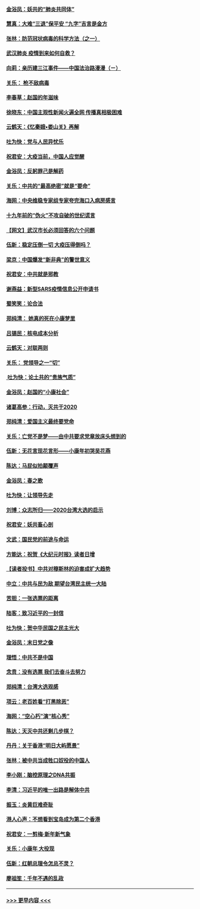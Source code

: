 #### [金浴凤：妖共的“肺炎共同体”](../pages/nsc993/n11829448.md?t=01292333) 
#### [慧真：大难“三退”保平安 “九字”吉言是金方](../pages/nsc993/n11829501.md?t=01292333) 
#### [张林：防范冠状病毒的科学方法（之一）](../pages/nsc993/n11828618.md?t=01292333) 
#### [武汉肺炎 疫情到来如何自救？](../pages/nsc993/n11827632.md?t=01292333) 
#### [向莉：亲历建三江事件——中国法治路漫漫（ㄧ）](../pages/nsc993/n11827190.md?t=01292333) 
#### [关乐： 枪不敌病毒](../pages/nsc993/n11826746.md?t=01292333) 
#### [李春草：赵国的年滋味](../pages/nsc993/n11826321.md?t=01292333) 
#### [徐晓东：中国主观性新闻火遍全网 传播真相极困难](../pages/nsc993/n11826508.md?t=01292333) 
#### [云鹤天：《忆秦娥▪娄山关》再解](../pages/nsc993/n11824682.md?t=01292333) 
#### [吐为快：党与人民异忧乐](../pages/nsc993/n11824660.md?t=01292333) 
#### [祝君安：大疫当前，中国人应觉醒](../pages/nsc993/n11821946.md?t=01292333) 
#### [金浴凤：反躬罪己是解药](../pages/nsc993/n11820280.md?t=01292333) 
#### [关乐：中共的“最高绝密”就是“要命”](../pages/nsc993/n11816946.md?t=01292333) 
#### [海网：中央维稳专家组专家夸完海口入病房感言](../pages/nsc993/n11815138.md?t=01292333) 
#### [十九年前的“伪火”不攻自破的世纪谎言](../pages/nsc993/n11813238.md?t=01292333) 
#### [【网文】武汉市长必须回答的六个问题](../pages/nsc993/n11813848.md?t=01292333) 
#### [伍新：稳定压倒一切 大疫压得倒吗？](../pages/nsc993/n11812634.md?t=01292333) 
#### [梁京：中国爆发“新非典”的警世意义](../pages/nsc993/n11812554.md?t=01292333) 
#### [祝君安：中共就是邪教](../pages/nsc993/n11812431.md?t=01292333) 
#### [谢燕益：新型SARS疫情信息公开申请书](../pages/nsc993/n11808840.md?t=01292333) 
#### [蜀笑笑：论合法](../pages/nsc993/n11808064.md?t=01292333) 
#### [郑纯清： 她真的死在小康梦里](../pages/nsc993/n11806623.md?t=01292333) 
#### [吕锡民：核电成本分析](../pages/nsc993/n11806284.md?t=01292333) 
#### [云鹤天：对联两则](../pages/nsc993/n11805957.md?t=01292333) 
#### [关乐： 党领导之一“切”](../pages/nsc993/n11804505.md?t=01292333) 
#### [ 吐为快：论土共的“贵族气质”](../pages/nsc993/n11804490.md?t=01292333) 
#### [金浴凤：赵国的“小康社会”](../pages/nsc993/n11804452.md?t=01292333) 
#### [诸葛高参：行动，灭共于2020](../pages/nsc993/n11804120.md?t=01292333) 
#### [郑纯清：爱国主义最终要党命](../pages/nsc993/n11802197.md?t=01292333) 
#### [关乐：亡党不是梦——由中共要求党章放床头想到的](../pages/nsc993/n11802156.md?t=01292333) 
#### [伍新：无花言现花言形——小康年初哭吴花燕](../pages/nsc993/n11800044.md?t=01292333) 
#### [陈达：马屁似拍颠覆声](../pages/nsc993/n11800010.md?t=01292333) 
#### [金浴凤：春之歌](../pages/nsc993/n11797687.md?t=01292333) 
#### [吐为快：让领导先走](../pages/nsc993/n11797512.md?t=01292333) 
#### [刘博：众志所归——2020台湾大选的启示](../pages/nsc993/n11796878.md?t=01292333) 
#### [祝君安：妖共畜心剖](../pages/nsc993/n11794273.md?t=01292333) 
#### [文武：国民党的前途与命运](../pages/nsc993/n11794198.md?t=01292333) 
#### [方能达：祝贺《大纪元时报》读者日增](../pages/nsc993/n11793807.md?t=01292333) 
#### [【读者投书】中共对穆斯林的迫害成扩大趋势](../pages/nsc993/n11791371.md?t=01292333) 
#### [中立：中共与民为敌 期望台湾民主统一大陆](../pages/nsc993/n11790392.md?t=01292333) 
#### [苦胆：一张选票的距离](../pages/nsc993/n11788914.md?t=01292333) 
#### [陆客：致习近平的一封信](../pages/nsc993/n11788867.md?t=01292333) 
#### [吐为快：贺中华民国之民主光大](../pages/nsc993/n11788618.md?t=01292333) 
#### [金浴凤：末日党之像](../pages/nsc993/n11787475.md?t=01292333) 
#### [理悟：中共不是中国](../pages/nsc993/n11787463.md?t=01292333) 
#### [念贲：没有选票  我们去奋斗去努力](../pages/nsc993/n11787398.md?t=01292333) 
#### [郑纯清：台湾大选观感](../pages/nsc993/n11786210.md?t=01292333) 
#### [项云：老百姓看“打黑除恶”](../pages/nsc993/n11785398.md?t=01292333) 
#### [海网：“空心朽”演“核心秀”](../pages/nsc993/n11783874.md?t=01292333) 
#### [陈达：天灭中共还剩几步棋？](../pages/nsc993/n11783719.md?t=01292333) 
#### [丹丹：关于香港“明日大屿愿景”](../pages/nsc993/n11783273.md?t=01292333) 
#### [张林：被中共当成牲口奴役的中国人](../pages/nsc993/n11782397.md?t=01292333) 
#### [李小刚：脑控原理之DNA共振](../pages/nsc993/n11780962.md?t=01292333) 
#### [李清：习近平的唯一出路是解体中共](../pages/nsc993/n11780866.md?t=01292333) 
#### [振玉：炎黄巨难奇耻](../pages/nsc993/n11779632.md?t=01292333) 
#### [港人心声：不想看到宝岛成为第二个香港](../pages/nsc993/n11778817.md?t=01292333) 
#### [祝君安：一剪梅‧新年新气象](../pages/nsc993/n11776340.md?t=01292333) 
#### [关乐：小康年 大役现](../pages/nsc993/n11774213.md?t=01292333) 
#### [伍新：红朝总理令怎总不灵？](../pages/nsc993/n11770813.md?t=01292333) 
#### [廖祖笙：千年不遇的乱政](../pages/nsc993/n11770373.md?t=01292333) 

----
#### [ >>> 更早内容 <<< ](../indexes/nsc993-earlier.md)
